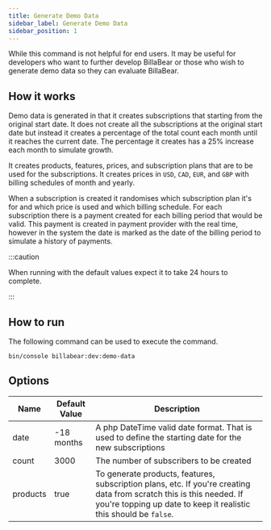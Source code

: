 ```yaml
---
title: Generate Demo Data
sidebar_label: Generate Demo Data
sidebar_position: 1
---
```

While this command is not helpful for end users. It may be useful for developers who want to further develop BillaBear or those who wish to generate demo data so they can evaluate BillaBear.

## How it works

Demo data is generated in that it creates subscriptions that starting from the original start date. It does not create all the subscriptions at the original start date but instead it creates a percentage of the total count each month until it reaches the current date. The percentage it creates has a 25% increase each month to simulate growth.

It creates products, features, prices, and subscription plans that are to be used for the subscriptions. It creates prices in `USD`, `CAD`, `EUR`, and `GBP` with billing schedules of month and yearly.

When a subscription is created it randomises which subscription plan it's for and which price is used and which billing schedule. For each subscription there is a payment created for each billing period that would be valid. This payment is created in payment provider with the real time, however in the system the date is marked as the date of the billing period to simulate a history of payments.


:::caution

When running with the default values expect it to take 24 hours to complete.

:::

## How to run

The following command can be used to execute the command.

`bin/console billabear:dev:demo-data`

## Options

| Name | Default Value | Description |
| --- | --- | --- |
| date | -18 months | A php DateTime valid date format. That is used to define the starting date for the new subscriptions |
| count | 3000 | The number of subscribers to be created |
| products | true | To generate products, features, subscription plans, etc. If you're creating data from scratch this is this needed. If you're topping up date to keep it realistic this should be `false`. |

